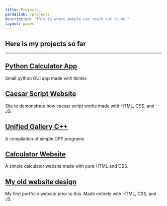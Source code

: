 ```yaml
---
title: Projects...
permalink: /projects
description: "This is where people can reach out to me."
layout: pages
---
```


## Here is my projects so far

---

## [Python Calculator App](https://github.com/eviepk12/calculator)

Small python GUI app made with tkinter.

## [Caesar Script Website](https://www.eviepk12.github.io/caesar-script-website)

Site to demonstrate how caesar script works made with HTML, CSS, and JS.

## [Unified Gallery C++](https://onlinegdb.com/F1wAVc81A)

A compilation of simple CPP programs

## [Calculator Website](https://www.eviepk12.github.io/calculator-website)

A simple calculator website made with pure HTML and CSS.

## [My old website design](https://www.eviepk12.github.io/archived-website)

My first portfolio website prior to this. Made entirely with HTML, CSS, and JS.

